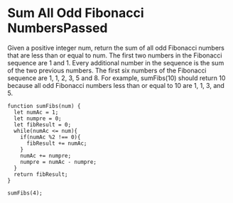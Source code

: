 # Sum All Odd Fibonacci NumbersPassed

Given a positive integer num, return the sum of all odd Fibonacci numbers that are less than or equal to num.
The first two numbers in the Fibonacci sequence are 1 and 1. Every additional number in the sequence is the sum of the two previous numbers. The first six numbers of the Fibonacci sequence are 1, 1, 2, 3, 5 and 8.
For example, sumFibs(10) should return 10 because all odd Fibonacci numbers less than or equal to 10 are 1, 1, 3, and 5.

```
function sumFibs(num) {
  let numAc = 1;
  let numpre = 0;
  let fibResult = 0;
  while(numAc <= num){
    if(numAc %2 !== 0){
      fibResult += numAc;
    }
    numAc += numpre;
    numpre = numAc - numpre;
  }
  return fibResult;
}

sumFibs(4);

```